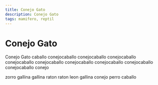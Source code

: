```yaml
---
title: Conejo Gato
description: Conejo Gato
tags: mamifero, reptil
---
```


# Conejo Gato

Conejo Gato caballo conejocaballo conejocaballo conejocaballo conejocaballo conejocaballo conejocaballo conejocaballo conejocaballo conejocaballo conejo

zorro gallina gallina raton raton leon gallina conejo perro caballo